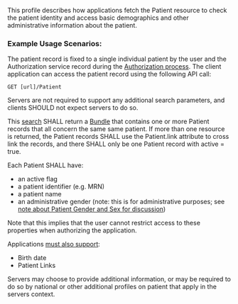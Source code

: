 This profile describes how applications fetch the Patient resource to check the patient identity and access basic demographics and other administrative information about the patient. 

### Example Usage Scenarios:

The patient record is fixed to a single individual patient by the user and the Authorization service record during
the [Authorization process](access.html). The client application can access the patient 
record using the following API call:

```GET [url]/Patient```

Servers are not required to support any additional search parameters, and clients SHOULD not expect servers to do so.

This [search](http://hl7.org/fhir/http.html#search) SHALL return a [Bundle](http://hl7.org/fhir/bundle.html) that contains one or more Patient
records that all concern the same same patient. If more than one resource is returned, the Patient records SHALL use the Patient.link attribute
to cross link the records, and there SHALL only be one Patient record with active = true. 

Each Patient SHALL have:

* an active flag
* a patient identifier (e.g. MRN)
* a patient name
* an administrative gender (note: this is for administrative purposes; see [note about Patient Gender and Sex for discussion](http://hl7.org/fhir/patient.html#gender))

Note that this implies that the user cannot restrict access to these properties when authorizing the application.

Applications [must also support](conformance.html):

* Birth date
* Patient Links

Servers may choose to provide additional information, or may be required to do so by national or other additional profiles on patient that apply in the servers context.

